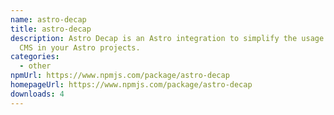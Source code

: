 ```yaml
---
name: astro-decap
title: astro-decap
description: Astro Decap is an Astro integration to simplify the usage of Deacap
  CMS in your Astro projects.
categories:
  - other
npmUrl: https://www.npmjs.com/package/astro-decap
homepageUrl: https://www.npmjs.com/package/astro-decap
downloads: 4
---
```

